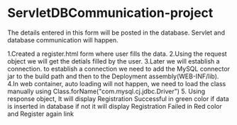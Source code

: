 # ServletDBCommunication-project
The details entered in  this form will be posted in  the database. 
Servlet and database communication will happen.

1.Created a register.html form where user fills the data.
2.Using the request object we will get the detials filled by the user.
3.Later we will establish a connection. to establish a connection we need to add the MySQL connector jar to the build path and then to the Deployment assembly(WEB-INF/lib). 
4.In web container, auto loading will not happen, we need to load the class manually using Class.forName("com.mysql.cj.jdbc.Driver")
5. Using response object, It will display Registration Successful in green color if data is inserted in database if not it will display Registration Failed in Red color and Register again link 
